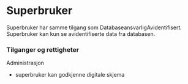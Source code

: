 # Superbruker

Superbruker har samme tilgang som DatabaseansvarligAvidentifisert. Superbruker kan kun se avidentifiserte data fra databasen.

### Tilganger og rettigheter

Administrasjon
- superbruker kan godkjenne digitale skjema
